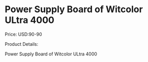 # Power Supply Board of Witcolor ULtra 4000

Price: USD:90-90

Product Details:

Power Supply Board of Witcolor ULtra 4000